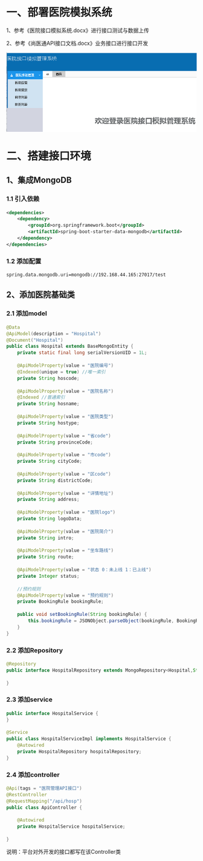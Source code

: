 # 一、部署医院模拟系统

1、参考《医院接口模拟系统.docx》进行接口测试与数据上传

2、参考《尚医通API接口文档.docx》业务接口进行接口开发

![](assets/4667db4c-e1b1-4438-bf95-777276fbc2f4-20220306153323-llcnp0s.png)

# 二、搭建接口环境

## 1、集成MongoDB

### 1.1 引入依赖

```xml
<dependencies>
    <dependency>
        <groupId>org.springframework.boot</groupId>
        <artifactId>spring-boot-starter-data-mongodb</artifactId>
    </dependency>
</dependencies>
```

### 1.2 添加配置

```properties
spring.data.mongodb.uri=mongodb://192.168.44.165:27017/test
```

## 2、添加医院基础类

### 2.1 添加model

```java
@Data
@ApiModel(description = "Hospital")
@Document("Hospital")
public class Hospital extends BaseMongoEntity {
    private static final long serialVersionUID = 1L;
  
    @ApiModelProperty(value = "医院编号")
    @Indexed(unique = true) //唯一索引
    private String hoscode;

    @ApiModelProperty(value = "医院名称")
    @Indexed //普通索引
    private String hosname;
  
    @ApiModelProperty(value = "医院类型")
    private String hostype;
  
    @ApiModelProperty(value = "省code")
    private String provinceCode;
  
    @ApiModelProperty(value = "市code")
    private String cityCode;
  
    @ApiModelProperty(value = "区code")
    private String districtCode;
  
    @ApiModelProperty(value = "详情地址")
    private String address;
  
    @ApiModelProperty(value = "医院logo")
    private String logoData;
  
    @ApiModelProperty(value = "医院简介")
    private String intro;
  
    @ApiModelProperty(value = "坐车路线")
    private String route;
  
    @ApiModelProperty(value = "状态 0：未上线 1：已上线")
    private Integer status;
  
    //预约规则
    @ApiModelProperty(value = "预约规则")
    private BookingRule bookingRule;

    public void setBookingRule(String bookingRule) {
        this.bookingRule = JSONObject.parseObject(bookingRule, BookingRule.class);
    }
}
```

### 2.2 添加Repository

```java
@Repository
public interface HospitalRepository extends MongoRepository<Hospital,String> {
  
}
```

### 2.3 添加service

```java
public interface HospitalService {
}

@Service
public class HospitalServiceImpl implements HospitalService {
    @Autowired
    private HospitalRepository hospitalRepository;
}
```

### 2.4 添加controller

```java
@Api(tags = "医院管理API接口")
@RestController
@RequestMapping("/api/hosp")
public class ApiController {

    @Autowired
    private HospitalService hospitalService;

}
```

说明：平台对外开发的接口都写在该Controller类
